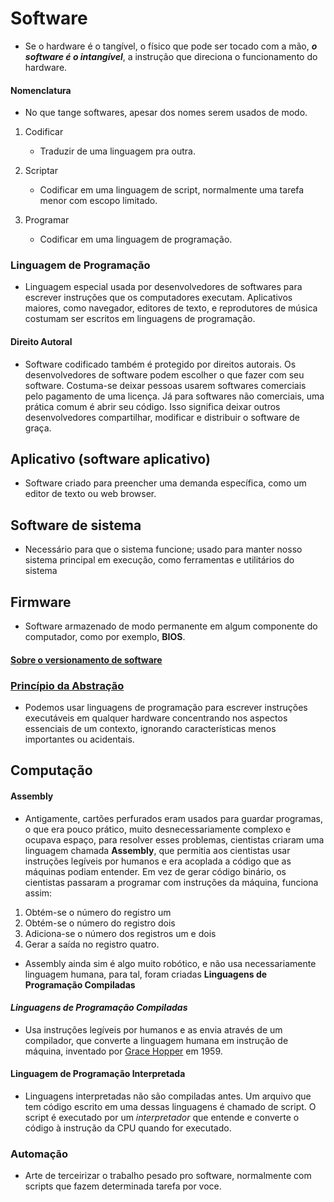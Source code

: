 # Software    

- Se o hardware é o tangível, o físico que pode ser tocado com a mão, ***o software é o intangível***, a instrução que direciona o funcionamento do hardware.   

#### Nomenclatura    

- No que tange softwares, apesar dos nomes serem usados de modo.
     
1. Codificar
    - Traduzir de uma linguagem pra outra.   

2. Scriptar
    - Codificar em uma linguagem de script, normalmente uma tarefa menor com escopo limitado.  

3. Programar
    - Codificar em uma linguagem de programação.    

### Linguagem de Programação    

- Linguagem especial usada por desenvolvedores de softwares para escrever instruções que os computadores executam. Aplicativos maiores, como navegador, editores de texto, e reprodutores de música costumam ser escritos em linguagens de programação.   

#### Direito Autoral   

- Software codificado também é protegido por direitos autorais. Os desenvolvedores de software podem escolher o que fazer com seu software. Costuma-se deixar pessoas usarem softwares comerciais pelo pagamento de uma licença. Já para softwares não comerciais, uma prática comum é abrir seu código. Isso significa deixar outros desenvolvedores compartilhar, modificar e distribuir o software de graça.   

## Aplicativo (software aplicativo)   

- Software criado para preencher uma demanda específica, como um editor de texto ou web browser.   

## Software de sistema   

- Necessário para que o sistema funcione; usado para manter nosso sistema principal em execução, como ferramentas e utilitários do sistema   

## Firmware   

- Software armazenado de modo permanente em algum componente do computador, como por exemplo, **BIOS**.    

#### [Sobre o versionamento de software](https://pt.wikipedia.org/wiki/Versionamento)   

### [Princípio da Abstração](https://pt.wikipedia.org/wiki/Abstra%C3%A7%C3%A3o_(ci%C3%AAncia_da_computa%C3%A7%C3%A3o))     

- Podemos usar linguagens de programação para escrever instruções executáveis em qualquer hardware concentrando nos aspectos essenciais de um contexto, ignorando características menos importantes ou acidentais.    

## Computação
#### Assembly    

- Antigamente, cartões perfurados eram usados para guardar programas, o que era pouco prático, muito desnecessariamente complexo e ocupava espaço, para resolver esses problemas, cientistas criaram uma linguagem chamada **Assembly**, que permitia aos cientistas usar instruções legíveis por humanos e era acoplada a código que as máquinas podiam entender. Em vez de gerar código binário, os cientistas passaram a programar com instruções da máquina, funciona assim: 

1. Obtém-se o número do registro um
2. Obtém-se o número do registro dois
3. Adiciona-se o número dos registros um e dois 
4. Gerar a saída no registro quatro.  

- Assembly ainda sim é algo muito robótico, e não usa necessariamente linguagem humana, para tal, foram criadas **Linguagens de Programação Compiladas**   

#### *Linguagens de Programação Compiladas*   

- Usa instruções legíveis por humanos e as envia através de um compilador, que converte a linguagem humana em instrução de máquina, inventado por [Grace Hopper](https://en.wikipedia.org/wiki/Grace_Hopper) em 1959.   

#### Linguagem de Programação **Interpretada**   

- Linguagens interpretadas não são compiladas antes. Um arquivo que tem código escrito em uma dessas linguagens é chamado de script. O script é executado por um *interpretador* que entende e converte o código à instrução da CPU quando for executado.   

### Automação   

- Arte de terceirizar o trabalho pesado pro software, normalmente com scripts que fazem determinada tarefa por voce.
